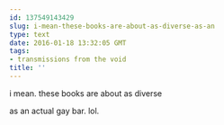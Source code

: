 ```yaml
---
id: 137549143429
slug: i-mean-these-books-are-about-as-diverse-as-an
type: text
date: 2016-01-18 13:32:05 GMT
tags:
- transmissions from the void
title: ''
---
```


i mean. these books are about as diverse

as an actual gay bar. lol.